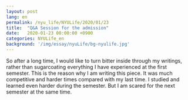 ```yaml
---
layout: post
lang: en
permalink: /nyu_life/NYULife/2020/01/23
title:  "Q&A Session for the admission"
date:   2020-01-23 00:00:00 +0900
categories: NYULife_en
background: '/img/essay/nyuLife/bg-nyulife.jpg'
---
```

So after a long time, I would like to turn bitter inside through my writings, rather than sugarcoating everything I have experienced at the first semester. This is the reason why I am writing this piece. It was much competitive and harder times compared with my last time. I studied and learned even harder during the semester. But I am scared for the next semester at the same time.  
